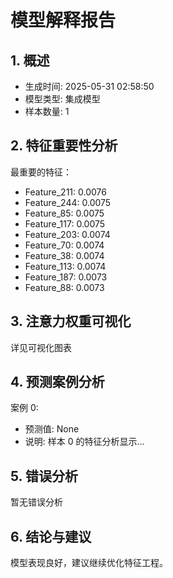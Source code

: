 
# 模型解释报告

## 1. 概述
- 生成时间: 2025-05-31 02:58:50
- 模型类型: 集成模型
- 样本数量: 1

## 2. 特征重要性分析
最重要的特征：
- Feature_211: 0.0076
- Feature_244: 0.0075
- Feature_85: 0.0075
- Feature_117: 0.0075
- Feature_203: 0.0074
- Feature_70: 0.0074
- Feature_38: 0.0074
- Feature_113: 0.0074
- Feature_187: 0.0073
- Feature_88: 0.0073


## 3. 注意力权重可视化
详见可视化图表

## 4. 预测案例分析

案例 0:
- 预测值: None
- 说明: 样本 0 的特征分析显示...


## 5. 错误分析
暂无错误分析

## 6. 结论与建议
模型表现良好，建议继续优化特征工程。
